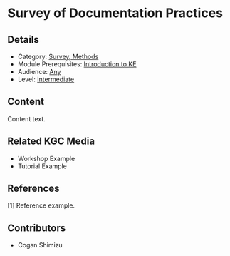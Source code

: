 # Survey of Documentation Practices
## Details
* Category: [Survey, Methods](../categories/Survey,_Methods.md)
* Module Prerequisites: [Introduction to KE](../modules/Introduction_to_KE.md)
* Audience: [Any](../audiences/Any.md)
* Level: [Intermediate](../levels/Intermediate.md)

## Content
Content text.

## Related KGC Media
* Workshop Example
* Tutorial Example

## References
[1] Reference example.

## Contributors
* Cogan Shimizu
